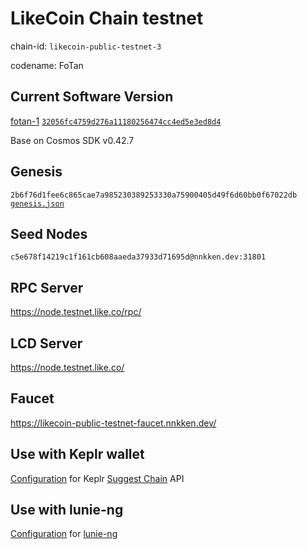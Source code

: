 LikeCoin Chain testnet
====
chain-id: `likecoin-public-testnet-3`

codename: FoTan

Current Software Version
----
[fotan-1](https://github.com/likecoin/likecoin-chain/releases/tag/fotan-1)  [`32056fc4759d276a11180256474cc4ed5e3ed8d4`](https://github.com/likecoin/likecoin-chain/commit/32056fc4759d276a11180256474cc4ed5e3ed8d4)

Base on Cosmos SDK v0.42.7

Genesis
----
`2b6f76d1fee6c865cae7a985230389253330a75900405d49f6d60bb0f67022db`
 [`genesis.json`](./genesis.json)

Seed Nodes
----
`c5e678f14219c1f161cb608aaeda37933d71695d@nnkken.dev:31801`

RPC Server
----
https://node.testnet.like.co/rpc/

LCD Server
----
https://node.testnet.like.co/

Faucet
----
https://likecoin-public-testnet-faucet.nnkken.dev/


Use with Keplr wallet
----
[Configuration](keplr.json) for Keplr [Suggest Chain](https://docs.keplr.app/api/suggest-chain.html) API

Use with lunie-ng
----
[Configuration](network.json) for [lunie-ng](https://github.com/likecoin/lunie-ng)
